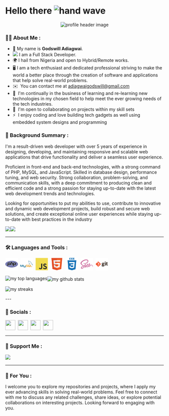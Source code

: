 Hello there ![hand wave](https://user-images.githubusercontent.com/18350557/176309783-0785949b-9127-417c-8b55-ab5a4333674e.gif)
===
<div align="center">
  <img src="https://media.giphy.com/media/M9gbBd9nbDrOTu1Mqx/giphy.gif" width="100" alt="profile header image" />
</div>

### :man_technologist: About Me :
* :name_badge: My name is <b>Godswill Adiagwai</b>.
* <img src="https://media.giphy.com/media/WUlplcMpOCEmTGBtBW/giphy.gif" width="30"> I am a Full Stack Developer.
* :earth_africa: I hail from Nigeria and open to Hybrid/Remote works.
* :desktop_computer: I am a tech enthusiast and dedicated professional striving to make the world a better place through the creation of software and applications that help solve real-world problems.
* :envelope:  You can contact me at [adiagwaigodswill@gmail.com](mailto:adiagwaigodswill@gmail.com)
* :brain:  I'm continually in the business of learning and re-learning new technologies in my chosen field to help meet the ever growing needs of the tech industries.
* :handshake:  I'm open to collaborating on projects within my skill sets
* :zap:  I enjoy coding and love building tech gadgets as well using embedded system designs and programming

### :scroll: Background Summary :
I'm a result-driven web developer with over 5 years of experience in designing, developing, and maintaining responsive and scalable web applications that drive functionality and deliver a seamless user experience. 

Proficient in front-end and back-end technologies, with a strong command of PHP, MySQL, and JavaScript.
Skilled in database design, performance tuning, and web security. Strong collaboration, problem-solving, and communication skills, with a deep commitment to producing clean and efficient code and a strong passion for staying up-to-date with the latest web development trends and technologies.

Looking for opportunities to put my abilities to use, contribute to innovative and dynamic web development projects, build robust and secure web solutions, and create exceptional online user experiences while staying up-to-date with best practices in the industry


<a href="https://www.github.com/euroadams" target="_blank" rel="noreferrer"><img src="https://img.shields.io/github/followers/euroadams?logo=github&style=for-the-badge&color=0891b2&labelColor=1c1917" /></a><a href="https://www.twitter.com/euroadams" target="_blank" rel="noreferrer"><img src="https://img.shields.io/twitter/follow/euroadams?logo=twitter&style=for-the-badge&color=0891b2&labelColor=1c1917"/></a>

---

### :hammer_and_wrench: Languages and Tools :
<p>
<a href="https://www.php.net/" target="_blank" rel="noreferrer"><img src="https://github.com/devicons/devicon/blob/master/icons/php/php-original.svg" title="PHP" alt="PHP" width="40" height="40"/></a>&nbsp;
<a href="https://www.mysql.com/" target="_blank" rel="noreferrer"><img src="https://github.com/devicons/devicon/blob/master/icons/mysql/mysql-original-wordmark.svg" title="MySQL"  alt="MySQL" width="40" height="40"/></a>&nbsp;
<a href="https://www.javascript.com/" target="_blank" rel="noreferrer"><img src="https://github.com/devicons/devicon/blob/master/icons/javascript/javascript-original.svg" title="JavaScript" alt="JavaScript" width="40" height="40"/></a>&nbsp;
<a href="https://www.w3schools.com/html/" target="_blank" rel="noreferrer"><img src="https://github.com/devicons/devicon/blob/master/icons/html5/html5-original.svg" title="HTML5" alt="HTML5" width="40" height="40"/></a>&nbsp;
<a href="https://www.w3schools.com/css/" target="_blank" rel="noreferrer"><img src="https://github.com/devicons/devicon/blob/master/icons/css3/css3-plain-wordmark.svg" title="CSS3" alt="CSS3" width="40" height="40"/></a>&nbsp;
<a href="https://www.sass-lang.com/" target="_blank" rel="noreferrer"><img src="https://github.com/devicons/devicon/blob/master/icons/sass/sass-original.svg" title="Sass"  alt="Sass" width="40" height="40"/></a>&nbsp;
<a href="https://www.git-scm.com/" target="_blank" rel="noreferrer"><img src="https://github.com/devicons/devicon/blob/master/icons/git/git-original-wordmark.svg" title="Git" **alt="Git" width="40" height="40"/></a>&nbsp;
</p>

<p><img align="left" src="https://github-readme-stats.vercel.app/api/top-langs?username=euroadams&show_icons=true&locale=en&layout=compact" alt="my top languages" /></p>

<p><img align="center" src="https://github-readme-stats.vercel.app/api?username=euroadams&show_icons=true&locale=en" alt="my github stats" /></p>

<p><img align="center" src="https://github-readme-streak-stats.herokuapp.com/?user=euroadams&" alt="my streaks" /></p>
---

### :electric_plug: Socials :

<p align="left"><a href="https://www.github.com/euroadams" target="_blank" rel="noreferrer"><img src="https://raw.githubusercontent.com/danielcranney/readme-generator/main/public/icons/socials/github.svg" width="32" height="32" /></a>&nbsp;
<a href="https://www.linkedin.com/in/godswill-adiagwai" target="_blank" rel="noreferrer"><img src="https://raw.githubusercontent.com/danielcranney/readme-generator/main/public/icons/socials/linkedin.svg" width="32" height="32" /></a>&nbsp;
<a href="http://www.medium.com/@euroadams" target="_blank" rel="noreferrer"><img src="https://raw.githubusercontent.com/danielcranney/readme-generator/main/public/icons/socials/medium.svg" width="32" height="32" /></a>&nbsp;
<a href="https://www.x.com/euroadams" target="_blank" rel="noreferrer"><img src="https://raw.githubusercontent.com/danielcranney/readme-generator/main/public/icons/socials/twitter.svg" width="32" height="32" /></a></p>

<!--
---

### :fire: Badges :

#### My Stats
<a href="http://www.github.com/euroadams"><img src="https://github-readme-stats.vercel.app/api?username=euroadams&show_icons=true&hide=&count_private=true&title_color=0891b2&text_color=ffffff&icon_color=0891b2&bg_color=1c1917&hide_border=true&show_icons=true" alt="Euroadams's GitHub stats" /></a>
<a href="http://www.github.com/euroadams"><img src="https://github-readme-streak-stats.herokuapp.com/?user=euroadams&stroke=ffffff&background=1c1917&ring=0891b2&fire=0891b2&currStreakNum=ffffff&currStreakLabel=0891b2&sideNums=ffffff&sideLabels=ffffff&dates=ffffff&hide_border=true" /></a>

[![Top Langs](https://github-readme-stats.vercel.app/api/top-langs/?username=euroadams&layout=compact&theme=vision-friendly-dark)](https://github.com/anuraghazra/github-readme-stats)

<b>Top Repositories</b>

<div width="100%" align="center"><a href="https://github.com/euroadams/kranook" align="left"><img align="left" width="45%" src="https://github-readme-stats.vercel.app/api/pin/?username=euroadams&repo=kranook&title_color=0891b2&text_color=ffffff&icon_color=0891b2&bg_color=1c1917&hide_border=true&locale=en" /></a>
<a href="https://github.com/euroadams/ads-management-system" align="right"><img align="right" width="45%" src="https://github-readme-stats.vercel.app/api/pin/?username=euroadams&repo=ads-management-system&title_color=0891b2&text_color=ffffff&icon_color=0891b2&bg_color=1c1917&hide_border=true&locale=en" /></a>
<a href="https://github.com/euroadams/provident-funds" align="right"><img align="right" width="45%" src="https://github-readme-stats.vercel.app/api/pin/?username=euroadams&repo=provident-funds&title_color=0891b2&text_color=ffffff&icon_color=0891b2&bg_color=1c1917&hide_border=true&locale=en" /></a></div><br/><br/><br/><br/><br/>

---

### Work Gallerires

<div style="display: flex;">
<div><img src="https://raw.githubusercontent.com/euroadams/euroadams/master/assets/public/work-samples/cf-fp-1.jpg" alt="work sample image" style="max-width: 100%; height: auto;" /></div>
<div><img src="https://raw.githubusercontent.com/euroadams/euroadams/master/assets/public/work-samples/cf-fp-2.jpg" alt="work sample image" style="max-width: 100%; height: auto;" /></div>
<div><img src="https://raw.githubusercontent.com/euroadams/euroadams/master/assets/public/work-samples/cf-fp-3.jpg" alt="work sample image" style="max-width: 100%; height: auto;" /></div>
<div><img src="https://raw.githubusercontent.com/euroadams/euroadams/master/assets/public/work-samples/cf-fp-4.jpg" alt="work sample image" style="max-width: 100%; height: auto;" /></div>
<div><img src="https://raw.githubusercontent.com/euroadams/euroadams/master/assets/public/work-samples/cf-fp-5.jpg" alt="work sample image" style="max-width: 100%; height: auto;" /></div>
<div><img src="https://raw.githubusercontent.com/euroadams/euroadams/master/assets/public/work-samples/cf-bk-fp.jpg" alt="work sample image" style="max-width: 100%; height: auto;" /></div>
<div><img src="https://raw.githubusercontent.com/euroadams/euroadams/master/assets/public/work-samples/cf-bk-post.jpg" alt="work sample image" style="max-width: 100%; height: auto;" /></div>
<div><img src="https://raw.githubusercontent.com/euroadams/euroadams/master/assets/public/work-samples/paystack.jpg" alt="work sample image" style="max-width: 100%; height: auto;" /></div>
<div><img src="https://raw.githubusercontent.com/euroadams/euroadams/master/assets/public/work-samples/flutterwave.jpg" alt="work sample image" style="max-width: 100%; height: auto;" /></div>
<div><img src="https://raw.githubusercontent.com/euroadams/euroadams/master/assets/public/work-samples/monnify.jpg" alt="work sample image" style="max-width: 100%; height: auto;" /></div>
<div><img src="https://raw.githubusercontent.com/euroadams/euroadams/master/assets/public/work-samples/pf1.jpg" alt="work sample image" style="max-width: 100%; height: auto;" /></div>
<div><img src="https://raw.githubusercontent.com/euroadams/euroadams/master/assets/public/work-samples/pf2.jpg" alt="work sample image" style="max-width: 100%; height: auto;" /></div>
<div><img src="https://raw.githubusercontent.com/euroadams/euroadams/master/assets/public/work-samples/pf3.jpg" alt="work sample image" style="max-width: 100%; height: auto;" /></div>
<div><img src="https://raw.githubusercontent.com/euroadams/euroadams/master/assets/public/work-samples/pf4.jpg" alt="work sample image" style="max-width: 100%; height: auto;" /></div>
<div><img src="https://raw.githubusercontent.com/euroadams/euroadams/master/assets/public/work-samples/pf5.jpg" alt="work sample image" style="max-width: 100%; height: auto;" /></div>
<div><img src="https://raw.githubusercontent.com/euroadams/euroadams/master/assets/public/work-samples/pf6.jpg" alt="work sample image" style="max-width: 100%; height: auto;" /></div>
<div><img src="https://raw.githubusercontent.com/euroadams/euroadams/master/assets/public/work-samples/pms.jpg" alt="work sample image" style="max-width: 100%; height: auto;" /></div>
<div><img src="https://raw.githubusercontent.com/euroadams/euroadams/master/assets/public/work-samples/banner-ad-1.jpg" alt="work sample image" style="max-width: 100%; height: auto;" /></div>
<div><img src="https://raw.githubusercontent.com/euroadams/euroadams/master/assets/public/work-samples/banner-ad-2.jpg" alt="work sample image" style="max-width: 100%; height: auto;" /></div>
<div><img src="https://raw.githubusercontent.com/euroadams/euroadams/master/assets/public/work-samples/banner-ad-3.jpg" alt="work sample image" style="max-width: 100%; height: auto;" /></div>
<div><img src="https://raw.githubusercontent.com/euroadams/euroadams/master/assets/public/work-samples/text-ad-1.jpg" alt="work sample image" style="max-width: 100%; height: auto;" /></div>
<div><img src="https://raw.githubusercontent.com/euroadams/euroadams/master/assets/public/work-samples/text-ad-2.jpg" alt="work sample image" style="max-width: 100%; height: auto;" /></div>
</div>

---

### :writing_hand: Blog Posts :
<!-- BLOG-POST-LIST:START -->
<!-- BLOG-POST-LIST:END -->

---
### :open_hands: Support Me :

<a href="https://www.buymeacoffee.com/euroadams"><img src="https://cdn.buymeacoffee.com/buttons/v2/default-yellow.png" width="200" /></a>

---
### :hugs: For You :
I welcome you to explore my repositories and projects, where I apply my ever advancing skills in solving real-world problems. Feel free to connect with me to discuss any related challenges, share ideas, or explore potential collaborations on interesting projects. Looking forward to engaging with you.

<!--
euroadams/euroadams is a ✨ special ✨ repository because its `README.md` (this file) appears on your GitHub profile.
You can click the Preview link to take a look at your changes.
-->
